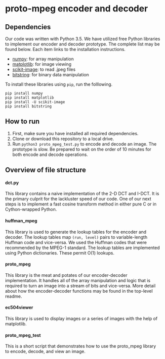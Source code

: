 # proto-mpeg encoder and decoder

## Dependencies
Our code was written with Python 3.5. We have utilized free Python libraries to implement our encoder and decoder prototype. The complete list may be found below. Each item links to the installation instructions.

- [numpy](www.numpy.com): for array manipulation
- [matplotlib](http://matplotlib.org/users/installing.html): for image viewing
- [scikit-image](http://scikit-image.org/download.html): to read .jpeg files
- [bitstring](https://pypi.python.org/pypi/bitstring/3.1.3): for binary data manipulation

To install these libraries using `pip`, run the folllowing.

```
pip install numpy
pip install matplotlib
pip install -U scikit-image
pip install bitstring
```

## How to run

1. First, make sure you have installed all required dependencies.
2. Clone or download this repository to a local drive.
3. Run `python3 proto_mpeg_test.py` to encode and decode an image. The prototype is slow. Be prepared to wait on the order of 10 minutes for both encode and decode operations.

## Overview of file structure

#### dct.py
This library contains a naive implementation of the 2-D DCT and I-DCT. It is the primary culprit for the lackluster speed of our code. One of our next steps is to implement a fast cosine transform method in either pure C or in Cython-wrapped Python.

#### huffman_mpeg
This library is used to generate the lookup tables for the encoder and decoder. The lookup tables map `(run, level)` pairs to variable-length Huffman code and vice-versa. We used the Huffman codes that were recommended by the MPEG-1 standard. The lookup tables are implemented using Python dictionaries. These permit O(1)
lookups.

#### proto_mpeg
This library is the meat and potates of our encoder-decoder implementation. It handles all of the array manipulation and logic that is required to turn an image into a stream of bits and vice-versa. More detail about how the encoder-decoder functions may be found in the top-level readme.

#### ec504viewer
This library is used to display images or a series of images with the help of matplotlib.

#### proto_mpeg_test
This is a short script that demonstrates how to use the proto_mpeg library to encode, decode, and view an image.
